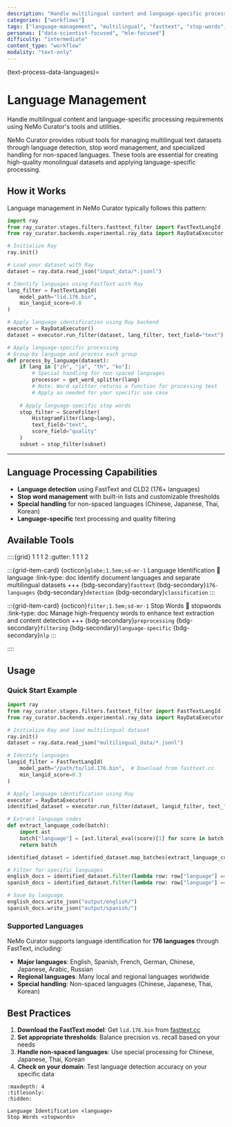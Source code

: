 ```yaml
---
description: "Handle multilingual content and language-specific processing including language identification and stop word management"
categories: ["workflows"]
tags: ["language-management", "multilingual", "fasttext", "stop-words", "language-detection"]
personas: ["data-scientist-focused", "mle-focused"]
difficulty: "intermediate"
content_type: "workflow"
modality: "text-only"
---
```


(text-process-data-languages)=
# Language Management

Handle multilingual content and language-specific processing requirements using NeMo Curator's tools and utilities.

NeMo Curator provides robust tools for managing multilingual text datasets through language detection, stop word management, and specialized handling for non-spaced languages. These tools are essential for creating high-quality monolingual datasets and applying language-specific processing.

## How it Works

Language management in NeMo Curator typically follows this pattern:

```python
import ray
from ray_curator.stages.filters.fasttext_filter import FastTextLangId
from ray_curator.backends.experimental.ray_data import RayDataExecutor

# Initialize Ray
ray.init()

# Load your dataset with Ray
dataset = ray.data.read_json("input_data/*.jsonl")

# Identify languages using FastText with Ray
lang_filter = FastTextLangId(
    model_path="lid.176.bin",
    min_langid_score=0.8
)

# Apply language identification using Ray backend
executor = RayDataExecutor()
dataset = executor.run_filter(dataset, lang_filter, text_field="text")

# Apply language-specific processing
# Group by language and process each group
def process_by_language(dataset):
    if lang in ["zh", "ja", "th", "ko"]:
        # Special handling for non-spaced languages
        processor = get_word_splitter(lang)
        # Note: Word splitter returns a function for processing text
        # Apply as needed for your specific use case
    
    # Apply language-specific stop words
    stop_filter = ScoreFilter(
        HistogramFilter(lang=lang),
        text_field="text",
        score_field="quality"
    )
    subset = stop_filter(subset)
```

---

## Language Processing Capabilities

- **Language detection** using FastText and CLD2 (176+ languages)
- **Stop word management** with built-in lists and customizable thresholds
- **Special handling** for non-spaced languages (Chinese, Japanese, Thai, Korean)
- **Language-specific** text processing and quality filtering

## Available Tools

::::{grid} 1 1 1 2
:gutter: 1 1 1 2

:::{grid-item-card} {octicon}`globe;1.5em;sd-mr-1` Language Identification
:link: language
:link-type: doc
Identify document languages and separate multilingual datasets
+++
{bdg-secondary}`fasttext`
{bdg-secondary}`176-languages`
{bdg-secondary}`detection`
{bdg-secondary}`classification`
:::

:::{grid-item-card} {octicon}`filter;1.5em;sd-mr-1` Stop Words
:link: stopwords
:link-type: doc
Manage high-frequency words to enhance text extraction and content detection
+++
{bdg-secondary}`preprocessing`
{bdg-secondary}`filtering`
{bdg-secondary}`language-specific`
{bdg-secondary}`nlp`
:::

::::

## Usage

### Quick Start Example

```python
import ray
from ray_curator.stages.filters.fasttext_filter import FastTextLangId
from ray_curator.backends.experimental.ray_data import RayDataExecutor

# Initialize Ray and load multilingual dataset
ray.init()
dataset = ray.data.read_json("multilingual_data/*.jsonl")

# Identify languages
langid_filter = FastTextLangId(
    model_path="/path/to/lid.176.bin",  # Download from fasttext.cc
    min_langid_score=0.3
)

# Apply language identification using Ray
executor = RayDataExecutor()
identified_dataset = executor.run_filter(dataset, langid_filter, text_field="text")

# Extract language codes
def extract_language_code(batch):
    import ast
    batch["language"] = [ast.literal_eval(score)[1] for score in batch["language"]]
    return batch

identified_dataset = identified_dataset.map_batches(extract_language_code)

# Filter for specific languages
english_docs = identified_dataset.filter(lambda row: row["language"] == "EN")
spanish_docs = identified_dataset.filter(lambda row: row["language"] == "ES")

# Save by language
english_docs.write_json("output/english/")
spanish_docs.write_json("output/spanish/")
```

### Supported Languages

NeMo Curator supports language identification for **176 languages** through FastText, including:

- **Major languages**: English, Spanish, French, German, Chinese, Japanese, Arabic, Russian
- **Regional languages**: Many local and regional languages worldwide
- **Special handling**: Non-spaced languages (Chinese, Japanese, Thai, Korean)

## Best Practices

1. **Download the FastText model**: Get `lid.176.bin` from [fasttext.cc](https://fasttext.cc/docs/en/language-identification.html)
2. **Set appropriate thresholds**: Balance precision vs. recall based on your needs
3. **Handle non-spaced languages**: Use special processing for Chinese, Japanese, Thai, Korean
4. **Check on your domain**: Test language detection accuracy on your specific data

```{toctree}
:maxdepth: 4
:titlesonly:
:hidden:

Language Identification <language>
Stop Words <stopwords>
``` 